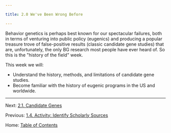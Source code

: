 ```yaml
---

title: 2.0 We've Been Wrong Before

---
```


Behavior genetics is perhaps best known for our spectacular failures, both in terms of venturing into public policy (eugenics) and producing a popular treasure trove of false-positive results (classic candidate gene studies) that are, unfortunately, the only BG research most people have ever heard of. So this is the "history of the field" week.

This week we will:

- Understand the history, methods, and limitations of candidate gene studies.
- Become familiar with the history of eugenic programs in the US and worldwide.

----------

Next: [2.1. Candidate Genes](2.1_candidate_genes.md)

Previous: [1.4. Activity: Identify Scholarly Sources](../ch01/1.4_activity_identify_scholarly_sources.md)

Home: [Table of Contents](../README.md)
